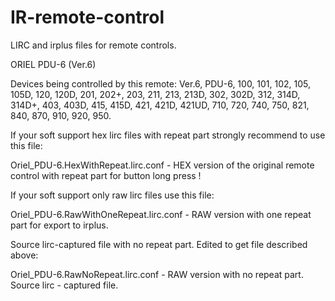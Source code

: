 # IR-remote-control

LIRC and irplus files for remote controls.

ORIEL PDU-6 (Ver.6)

Devices being controlled by this remote: Ver.6, PDU-6, 100, 101, 102, 105, 105D, 120, 120D, 201, 202+, 203, 211, 213, 213D, 302, 302D, 312, 314D, 314D+, 403, 403D, 415, 415D, 421, 421D, 421UD, 710, 720, 740, 750, 821, 840, 870, 910, 920, 950.

If your soft support hex lirc files with repeat part strongly recommend to use this file:

Oriel_PDU-6.HexWithRepeat.lirc.conf - HEX version of the original remote control with repeat part for button long press !

If your soft support only raw lirc files use this file:

Oriel_PDU-6.RawWithOneRepeat.lirc.conf - RAW version with one repeat part for export to irplus.

Source lirc-captured file with no repeat part. Edited to get file described above:

Oriel_PDU-6.RawNoRepeat.lirc.conf  - RAW version with no repeat part. Source lirc - captured file.

